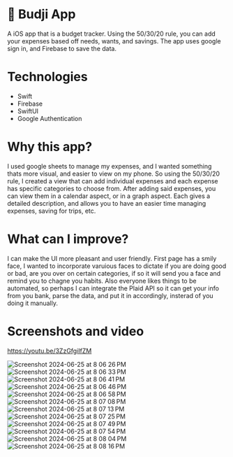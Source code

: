 # 🤑 Budji App
A iOS app that is a budget tracker. Using the 50/30/20 rule, you can add your expenses based off needs, wants, and savings. The app uses google sign in, and Firebase to save the data. 

# Technologies

- Swift
- Firebase
- SwiftUI
- Google Authentication

# Why this app?
I used google sheets to manage my expenses, and I wanted something thats more visual, and easier to view on my phone. So using the 50/30/20 rule,  I created a view that can add individual expenses
and each expense has specific categories to choose from. After adding said expenses, you can view them in a calendar aspect, or in a graph aspect. Each gives a detailed description, and allows you
to have an easier time managing expenses, saving for trips, etc.

# What can I improve?
I can make the UI more pleasant and user friendly. First page has a smily face, I wanted to incorporate varuious faces to dictate if you are doing good or bad, are you over on certain categories, 
if so it will send you a face and remind you to chagne you habits. Also everyone likes things to be automated, so perhaps I can integrate the Plaid API so it can get your info from you bank, 
parse the data, and put it in accordingly, insterad of you doing it manually. 

# Screenshots and video

https://youtu.be/3ZzGfgiIfZM

![Screenshot 2024-06-25 at 8 06 26 PM](https://github.com/jdvilla94/budji/assets/44591756/4e374075-4762-4923-90af-1629f8fe4649)
![Screenshot 2024-06-25 at 8 06 33 PM](https://github.com/jdvilla94/budji/assets/44591756/ceb04769-559f-47f6-aa59-15ca397fd8ff)
![Screenshot 2024-06-25 at 8 06 41 PM](https://github.com/jdvilla94/budji/assets/44591756/162031e4-602f-4df5-8820-c64c7a584da2)
![Screenshot 2024-06-25 at 8 06 46 PM](https://github.com/jdvilla94/budji/assets/44591756/a9f7e705-4c1b-47aa-b688-2b843ef59cec)
![Screenshot 2024-06-25 at 8 06 58 PM](https://github.com/jdvilla94/budji/assets/44591756/97e1e519-c4e8-443c-aa88-6ae76dde9cea)
![Screenshot 2024-06-25 at 8 07 08 PM](https://github.com/jdvilla94/budji/assets/44591756/b2211243-167d-441d-a7d8-901b7a65902f)
![Screenshot 2024-06-25 at 8 07 13 PM](https://github.com/jdvilla94/budji/assets/44591756/d274f550-adb5-443b-88d9-de062d560162)
![Screenshot 2024-06-25 at 8 07 25 PM](https://github.com/jdvilla94/budji/assets/44591756/49b9b474-d53e-4b94-9a9d-a380a62174a5)
![Screenshot 2024-06-25 at 8 07 49 PM](https://github.com/jdvilla94/budji/assets/44591756/09c5f2cd-2f69-4a6f-aa90-7d53546dcd5b)
![Screenshot 2024-06-25 at 8 07 54 PM](https://github.com/jdvilla94/budji/assets/44591756/ea6da9f4-b579-44c7-b491-4d46ebc8b015)
![Screenshot 2024-06-25 at 8 08 04 PM](https://github.com/jdvilla94/budji/assets/44591756/29bfe00a-2008-47d7-8194-2d4d06bfb290)
![Screenshot 2024-06-25 at 8 08 16 PM](https://github.com/jdvilla94/budji/assets/44591756/d24cd2d3-90b8-416b-a4b0-2632a614a6ef)

